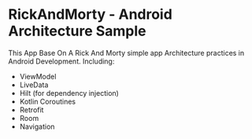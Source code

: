 # RickAndMorty - Android Architecture Sample


This App Base On A Rick And Morty simple app Architecture  practices in Android Development. Including:  
 * ViewModel
 * LiveData
 * Hilt (for dependency injection)
 * Kotlin Coroutines
 * Retrofit
 * Room
 * Navigation
 
